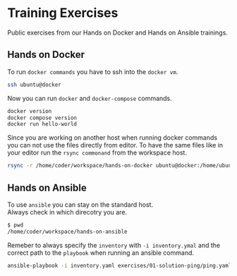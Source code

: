 # Training Exercises

Public exercises from our Hands on Docker and Hands on Ansible trainings.

## Hands on Docker

To run `docker commands` you have to ssh into the `docker vm`.

```bash
ssh ubuntu@docker
```

Now you can run `docker` and `docker-compose` commands.

```bash
docker version
docker compose version
docker run hello-world
```

Since you are working on another host when running docker commands you can not use the files directly from editor.
To have the same files like in your editor run the `rsync commonand` from the workspace host.

```bash
rsync -r /home/coder/workspace/hands-on-docker ubuntu@docker:/home/ubuntu
```

## Hands on Ansible

To use `ansible` you can stay on the standard host.  
Always check in which direcotry you are.

```bash
$ pwd
/home/coder/workspace/hands-on-ansible
```

Remeber to always specify the `inventory` with `-i inventory.ymal` and the correct path to the `playbook` when running an ansible command.

```bash
ansible-playbook -i inventory.yaml exercises/01-solution-ping/ping.yaml
```
